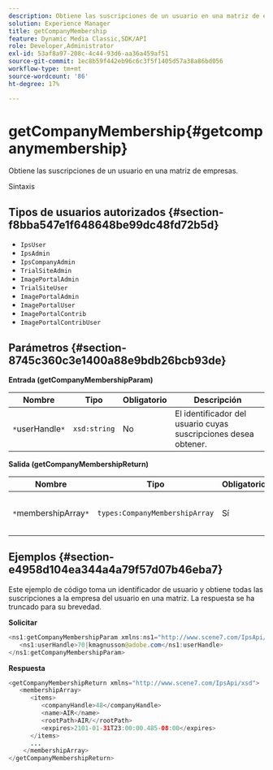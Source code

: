 ```yaml
---
description: Obtiene las suscripciones de un usuario en una matriz de empresas.
solution: Experience Manager
title: getCompanyMembership
feature: Dynamic Media Classic,SDK/API
role: Developer,Administrator
exl-id: 53af8a97-208c-4c44-93d6-aa36a459af51
source-git-commit: 1ec8b59f442eb96c6c3f5f1405d57a38a86bd056
workflow-type: tm+mt
source-wordcount: '86'
ht-degree: 17%

---
```


# getCompanyMembership{#getcompanymembership}

Obtiene las suscripciones de un usuario en una matriz de empresas.

Sintaxis

## Tipos de usuarios autorizados {#section-f8bba547e1f648648be99dc48fd72b5d}

* `IpsUser`
* `IpsAdmin`
* `IpsCompanyAdmin`
* `TrialSiteAdmin`
* `ImagePortalAdmin`
* `TrialSiteUser`
* `ImagePortalAdmin`
* `ImagePortalUser`
* `ImagePortalContrib`
* `ImagePortalContribUser`

## Parámetros {#section-8745c360c3e1400a88e9bdb26bcb93de}

**Entrada (getCompanyMembershipParam)**

| Nombre | Tipo | Obligatorio | Descripción |
|---|---|---|---|
| `*`userHandle`*` | `xsd:string` | No | El identificador del usuario cuyas suscripciones desea obtener. |

**Salida (getCompanyMembershipReturn)**

| Nombre | Tipo | Obligatorio | Descripción |
|---|---|---|---|
| `*`membershipArray`*` | `types:CompanyMembershipArray` | Sí | Matriz de miembros de la empresa. |

## Ejemplos {#section-e4958d104ea344a4a79f57d07b46eba7}

Este ejemplo de código toma un identificador de usuario y obtiene todas las suscripciones a la empresa del usuario en una matriz. La respuesta se ha truncado para su brevedad.

**Solicitar**

```java
<ns1:getCompanyMembershipParam xmlns:ns1="http://www.scene7.com/IpsApi/xsd">
   <ns1:userHandle>70|kmagnusson@adobe.com</ns1:userHandle>
</ns1:getCompanyMembershipParam>
```

**Respuesta**

```java
<getCompanyMembershipReturn xmlns="http://www.scene7.com/IpsApi/xsd">
   <membershipArray>
      <items>
         <companyHandle>48</companyHandle>
         <name>AIR</name>
         <rootPath>AIR/</rootPath>
         <expires>2101-01-31T23:00:00.485-08:00</expires>
      </items>
      ...
    </membershipArray>
</getCompanyMembershipReturn>
```
